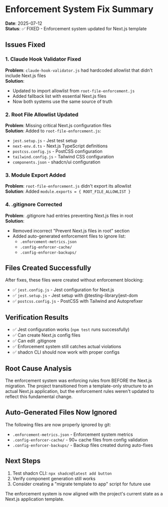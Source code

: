 # Enforcement System Fix Summary

**Date**: 2025-07-12  
**Status**: ✅ FIXED - Enforcement system updated for Next.js template  

## Issues Fixed

### 1. Claude Hook Validator Fixed
**Problem**: `claude-hook-validator.js` had hardcoded allowlist that didn't include Next.js files  
**Solution**: 
- Updated to import allowlist from `root-file-enforcement.js`
- Added fallback list with essential Next.js files
- Now both systems use the same source of truth

### 2. Root File Allowlist Updated
**Problem**: Missing critical Next.js configuration files  
**Solution**: Added to `root-file-enforcement.js`:
- `jest.setup.js` - Jest test setup
- `next-env.d.ts` - Next.js TypeScript definitions  
- `postcss.config.js` - PostCSS configuration
- `tailwind.config.js` - Tailwind CSS configuration
- `components.json` - shadcn/ui configuration

### 3. Module Export Added
**Problem**: `root-file-enforcement.js` didn't export its allowlist  
**Solution**: Added `module.exports = { ROOT_FILE_ALLOWLIST }`

### 4. .gitignore Corrected
**Problem**: .gitignore had entries preventing Next.js files in root  
**Solution**: 
- Removed incorrect "Prevent Next.js files in root" section
- Added auto-generated enforcement files to ignore list:
  - `.enforcement-metrics.json`
  - `.config-enforcer-cache/`
  - `.config-enforcer-backups/`

## Files Created Successfully
After fixes, these files were created without enforcement blocking:
- ✅ `jest.config.js` - Jest configuration for Next.js
- ✅ `jest.setup.js` - Jest setup with @testing-library/jest-dom
- ✅ `postcss.config.js` - PostCSS with Tailwind and Autoprefixer

## Verification Results
- ✅ Jest configuration works (`npm test` runs successfully)
- ✅ Can create Next.js config files
- ✅ Can edit .gitignore
- ✅ Enforcement system still catches actual violations
- ✅ shadcn CLI should now work with proper configs

## Root Cause Analysis
The enforcement system was enforcing rules from BEFORE the Next.js migration. The project transitioned from a template-only structure to an actual Next.js application, but the enforcement rules weren't updated to reflect this fundamental change.

## Auto-Generated Files Now Ignored
The following files are now properly ignored by git:
- `.enforcement-metrics.json` - Enforcement system metrics
- `.config-enforcer-cache/` - 90+ cache files from config validation
- `.config-enforcer-backups/` - Backup files created during auto-fixes

## Next Steps
1. Test shadcn CLI: `npx shadcn@latest add button`
2. Verify component generation still works
3. Consider creating a "migrate template to app" script for future use

The enforcement system is now aligned with the project's current state as a Next.js application template.